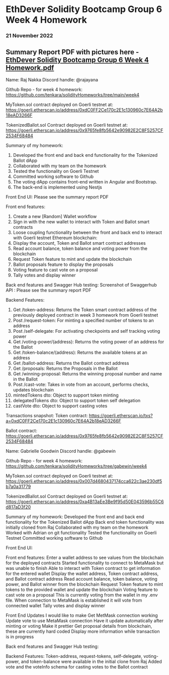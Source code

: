 # EthDever Solidity Bootcamp Group 6 Week 4 Homework
### 21 November 2022

## Summary Report PDF with pictures here - [EthDever Solidity Bootcamp Group 6 Week 4 Homework.pdf](https://github.com/tenkara/solidityHomeworks/files/10067154/EthDever.Solidity.Bootcamp.Group.6.Week.4.Homework.pdf)

Name: Raj Nakka 
Discord handle: @rajayana

Github Repo - for week 4 homework: 
https://github.com/tenkara/solidityHomeworks/tree/main/week4

MyToken.sol contract deployed on Goerli testnet at: https://goerli.etherscan.io/address/0xdC0FF2Ce170c2E1c130960c7E64A2b18eAD3266F

TokenizedBallot.sol Contract deployed on Goerli testnet at: 
https://goerli.etherscan.io/address/0x9765fe8fb5642e90982E2C8F5257CF2534F68484

Summary of my homework:
1. Developed the front end and back end functionality for the Tokenized Ballot dApp
2. Collaborated with my team on the homework
3. Tested the functionality on Goerli Testnet
4. Committed working software to Github
5. The voting dApp contains front-end written in Angular and Bootstrap.
6. The back-end is implemented using Nestjs

Front End UI: Please see the summary report PDF


Front end features:
1. Create a new [Random] Wallet workflow
2. Sign in with the new wallet to interact with Token and Ballot smart contracts
3. Loose coupling functionality between the front and back end to interact with Goerli testnet Ethereum blockchain:
4. Display the account, Token and Ballot smart contract addresses
5. Read account balance, token balance and voting power from the blockchain
6. Request Token feature to mint and update the blockchain
7. Ballot proposals feature to display the proposals
8. Voting feature to cast vote on a proposal
9. Tally votes and display winner

Back end features and Swagger Hub testing:
Screenshot of Swaggerhub API : Please see the summary report PDF

Backend Features:
1. Get /token-address: Returns the Token smart contract address of the previously deployed contract in week 3 homework from Goerli testnet
2. Post /request-token: For minting a specified number of tokens to an address
3. Post /self-delegate: For activating checkpoints and self tracking voting power
4. Get /voting-power/(address): Returns the voting power of an address for the Ballot
5. Get /token-balance/(address): Returns the available tokens at an address
6. Get /ballot-address: Returns the Ballot contract address
7. Get /proposals: Returns the Proposals in the Ballot
8. Get /winning-proposal: Returns the winning proposal number and name in the Ballot
9. Post /cast-vote: Takes in vote from an account, performs checks, updates blockchain
10. mintedTokens dto: Object to support token minting
11. delegatedTokens dto: Object to support token self delegation
12. castVote dto: Object to support casting votes

Transactions snapshot:
Token contract:
https://goerli.etherscan.io/txs?a=0xdC0FF2Ce170c2E1c130960c7E64A2b18eAD3266F


Ballot contract:
https://goerli.etherscan.io/address/0x9765fe8fb5642e90982E2C8F5257CF2534F68484


Name: Gabrielle Goodwin
Discord handle: @gabewin

Github Repo - for week 4 homework: 
https://github.com/tenkara/solidityHomeworks/tree/gabewin/week4 

MyToken.sol contract deployed on Goerli testnet at: https://goerli.etherscan.io/address/0x007d4680437174cca622c3ae230df5b7a0a31779

TokenizedBallot.sol Contract deployed on Goerli testnet at: 
https://goerli.etherscan.io/address/0xa4B13aEe3Be9f95d50E043596b55C6d817aD3f20

Summary of my homework:
Developed the front end and back end functionality for the Tokenized Ballot dApp
Back end token functionality was initially cloned from Raj
Collaborated with my team on the homework
Worked with Adrian on git functionality
Tested the functionality on Goerli Testnet
Committed working software to Github

Front End UI:





Front end features:
Enter a wallet address to see values from the blockchain for the deployed contracts
Started functionality to connect to MetaMask but was unable to finish
Able to interact with Token contract to get information for the entered wallet
Display the wallet address, Token contract address, and Ballot contract address
Read account balance, token balance, voting power, and Ballot winner from the blockchain
Request Token feature to mint tokens to the provided wallet and update the blockchain
Voting feature to cast vote on a proposal
This is currently voting from the wallet in my .env file. When connection to MetaMask is established it will vote from connected wallet
Tally votes and display winner


Front End Updates I would like to make
Get MetMask connection working
Update vote to use MetaMask connection
Have it update automatically after minting or voting
Make it prettier
Get proposal details from blockchain, these are currently hard coded
Display more information while transaction is in progress

Back end features and Swagger Hub testing:


Backend Features:
Token-address, request-tokens, self-delegate, voting-power, and token-balance were available in the initial clone from Raj
Added vote and the voteInfo schema for casting votes to the Ballot contract

